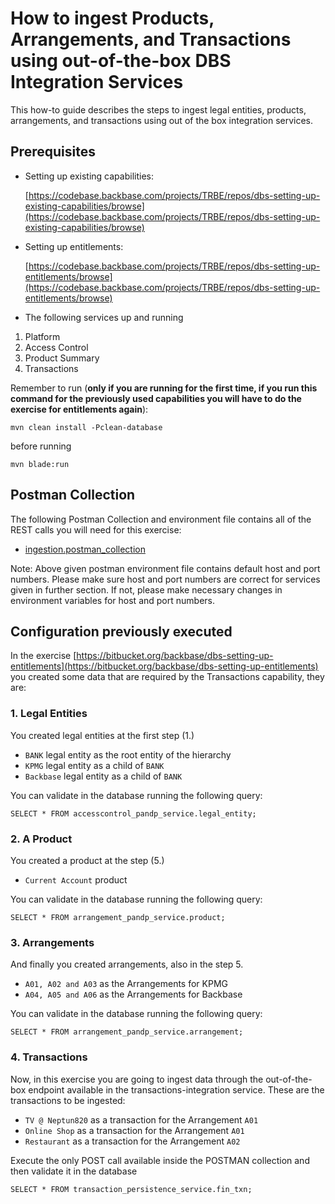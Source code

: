 # How to ingest Products, Arrangements, and Transactions using out-of-the-box DBS Integration Services

This how-to guide describes the steps to ingest legal entities, products, arrangements, and transactions using out of the box integration services.

## Prerequisites

* Setting up existing capabilities:

	[https://codebase.backbase.com/projects/TRBE/repos/dbs-setting-up-existing-capabilities/browse](https://codebase.backbase.com/projects/TRBE/repos/dbs-setting-up-existing-capabilities/browse)

* Setting up entitlements:

	[https://codebase.backbase.com/projects/TRBE/repos/dbs-setting-up-entitlements/browse](https://codebase.backbase.com/projects/TRBE/repos/dbs-setting-up-entitlements/browse)

* The following services up and running

1. Platform
1. Access Control
1. Product Summary
1. Transactions

Remember to run (**only if you are running for the first time, if you run this command for the previously used capabilities you will have to do the exercise for entitlements again**):

	mvn clean install -Pclean-database

before running

	mvn blade:run

## Postman Collection

The following Postman Collection and environment file contains all of the REST calls you will need for this exercise:

* [ingestion.postman_collection](postman/dbs-ingestion.postman_collection)

Note: Above given postman environment file contains default host and port numbers. Please make sure host and port numbers are correct for services given in further section. If not, please make necessary changes in environment variables for host and port numbers.


## Configuration previously executed

In the exercise [https://bitbucket.org/backbase/dbs-setting-up-entitlements](https://bitbucket.org/backbase/dbs-setting-up-entitlements) you created some data that are required by the Transactions capability, they are:

### 1. Legal Entities

You created legal entities at the first step (1.)

* `BANK` legal entity as the root entity of the hierarchy
* `KPMG` legal entity as a child of `BANK`
* `Backbase` legal entity as a child of `BANK`

You can validate in the database running the following query:
	
	SELECT * FROM accesscontrol_pandp_service.legal_entity;

### 2. A Product

You created a product at the step (5.) 

*  `Current Account` product

You can validate in the database running the following query:
	
	SELECT * FROM arrangement_pandp_service.product;

### 3. Arrangements

And finally you created arrangements, also in the step 5.

* `A01, A02 and A03` as the Arrangements for KPMG
* `A04, A05 and A06` as the Arrangements for Backbase

You can validate in the database running the following query:

	SELECT * FROM arrangement_pandp_service.arrangement;

### 4. Transactions

Now, in this exercise you are going to ingest data through the out-of-the-box endpoint available in the transactions-integration service. These are the transactions to be ingested:

* `TV @ Neptun820` as a transaction for the Arrangement `A01`
* `Online Shop` as a transaction for the Arrangement `A01`
* `Restaurant` as a transaction for the Arrangement `A02`

Execute the only POST call available inside the POSTMAN collection and then validate it in the database
	
	SELECT * FROM transaction_persistence_service.fin_txn;
	
